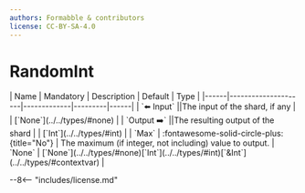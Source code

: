 ```yaml
---
authors: Formabble & contributors
license: CC-BY-SA-4.0
---
```



# RandomInt

<div class="sh-parameters" markdown="1">
| Name | Mandatory | Description | Default | Type |
|------|---------------------|-------------|---------|------|
| `⬅️ Input` ||The input of the shard, if any | | [`None`](../../types/#none) |
| `Output ➡️` ||The resulting output of the shard | | [`Int`](../../types/#int) |
| `Max` | :fontawesome-solid-circle-plus:{title="No"}  | The maximum (if integer, not including) value to output. | `None` | [`None`](../../types/#none)[`Int`](../../types/#int)[`&Int`](../../types/#contextvar) |

</div>



--8<-- "includes/license.md"

